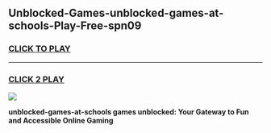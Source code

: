 
## Unblocked-Games-unblocked-games-at-schools-Play-Free-spn09
<h3>
<a href="https://premium76.site?title=unblocked-games-at-schools&ref=20A">CLICK TO PLAY</a></h3>
<hr>

<h3>
<a href="https://premium76.site?title=unblocked-games-at-schools&ref=20A">CLICK 2 PLAY</a>
  
</h3>

<a href="https://premium76.site?title=unblocked-games-at-schools&ref=20A"><img src="https://clearcache.store/games.png"></a>


**unblocked-games-at-schools games unblocked: Your Gateway to Fun and Accessible Online Gaming**
